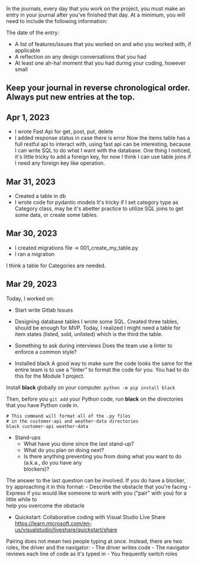 In the journals, every day that you work on the project, you must make an entry in your journal after you've finished that day. At a minimum, you will need to include the following information:

The date of the entry:

* A list of features/issues that you worked on and who you worked with, if applicable
* A reflection on any design conversations that you had
* At least one ah-ha! moment that you had during your coding, however small

Keep your journal in reverse chronological order. Always put new entries at the top.
---
## Apr 1, 2023
* I wrote Fast Api for get, post, put, delete
* I added response status in case there is error 
Now the items table has a full restful api to interact with, using fast api can be interesting, because I can write SQL to do what I want with the database. One thing I noticed, it's little tricky to add a foreign key, for now I think I can use table joins if I need any foreign key like operation.


## Mar 31, 2023
* Created a table in db
* I wrote code for pydantic models 
It's tricky if I set category type as Category class, may be it's abetter practice to utilize SQL joins to get some data, or create some tables.


## Mar 30, 2023
* I created migrations file -> 001_create_my_table.py
* I ran a migration

I think a table for Categories are needed.

## Mar 29, 2023
Today, I worked on:

* Start write Gitlab Issues

* Designing database tables
I wrote some SQL. Created three tables, should be enough for MVP.
Today, I realized I might need a table for item states (listed, sold, unlisted) which is the third the table.

* Something to ask during interviews
Does the team use a linter to enforce a common style?

* Installed black
A good way to make sure the code looks the same for the entire team is to use a "linter" to format the code for you. You had to do this for the Module 1 project.

Install **black** globally on your computer.
`python -m pip install black`

Then, before you `git add` your Python code, run **black** on the directories that you have Python code in.

```
# This command will format all of the .py files
# in the customer-api and weather-data directories
black customer-api weather-data
```

* Stand-ups
    - What have you done since the last stand-up?
    - What do you plan on doing next?
    - Is there anything preventing you from doing what you want to do (a.k.a., do you have any  
      blockers)?

The answer to the last question can be involved. If you do have a blocker, try approaching it in this format:
    - Describe the obstacle that you're facing
    - Express if you would like someone to work with you ("pair" with you) for a little while to   
    help you overcome the obstacle

* Quickstart: Collaborative coding with Visual Studio Live Share
https://learn.microsoft.com/en-us/visualstudio/liveshare/quickstart/share

Pairing does not mean two people typing at once. Instead, there are two roles, the driver and the navigator:
    - The driver writes code
    - The navigator reviews each line of code as it's typed in
    - You frequently switch roles